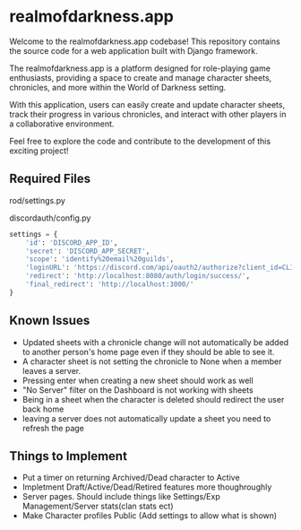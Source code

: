 # realmofdarkness.app

Welcome to the realmofdarkness.app codebase! This repository contains the source code for a web application built with Django framework.

The realmofdarkness.app is a platform designed for role-playing game enthusiasts, providing a space to create and manage character sheets, chronicles, and more within the World of Darkness setting.

With this application, users can easily create and update character sheets, track their progress in various chronicles, and interact with other players in a collaborative environment.

Feel free to explore the code and contribute to the development of this exciting project!

## Required Files

rod/settings.py

discordauth/config.py

```py
settings = {
    'id': 'DISCORD_APP_ID',
    'secret': 'DISCORD_APP_SECRET',
    'scope': 'identify%20email%20guilds',
    'loginURL': 'https://discord.com/api/oauth2/authorize?client_id=CLIENT_ID&redirect_uri=http%3A%2F%2Flocalhost%3A8080%2Fauth%2Flogin%2Fsuccess%2F&response_type=code&scope=identify%20email&prompt=none',
    'redirect': 'http://localhost:8080/auth/login/success/',
    'final_redirect': 'http://localhost:3000/'
}
```

## Known Issues

- Updated sheets with a chronicle change will not automatically be added to another person's home page even if they should be able to see it.
- A character sheet is not setting the chronicle to None when a member leaves a server.
- Pressing enter when creating a new sheet should work as well
- "No Server" filter on the Dashboard is not working with sheets
- Being in a sheet when the character is deleted should redirect the user back home
- leaving a server does not automatically update a sheet you need to refresh the page

## Things to Implement

- Put a timer on returning Archived/Dead character to Active
- Impletment Draft/Active/Dead/Retired features more thoughroughly
- Server pages. Should include things like Settings/Exp Management/Server stats(clan stats ect)
- Make Character profiles Public (Add settings to allow what is shown)
